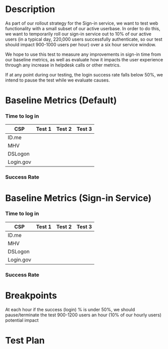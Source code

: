 # Description
As part of our rollout strategy for the Sign-in service, we want to test web functionality with a small subset of our active userbase.  In order to do this, we want to temporarily roll our sign-in service out to 10% of our active users (in a typical day, 220,000 users successfully authenticate, so our test should impact 900-1000 users per hour) over a six hour service window.

We hope to use this test to measure any improvements in sign-in time from our baseline metrics, as well as evaluate how it impacts the user experience through any increase in helpdesk calls or other metrics.  

If at any point during our testing, the login success rate falls below 50%, we intend to pause the test while we evaluate causes.

# Baseline Metrics (Default)

### Time to log in

| CSP       | Test 1 | Test 2 | Test 3 |
|-----------|--------|--------|--------|
| ID.me     |        |        |        |
| MHV       |        |        |        |
| DSLogon   |        |        |        |
| Login.gov |        |        |        |

### Success Rate

# Baseline Metrics (Sign-in Service)

### Time to log in

| CSP       | Test 1 | Test 2 | Test 3 |
|-----------|--------|--------|--------|
| ID.me     |        |        |        |
| MHV       |        |        |        |
| DSLogon   |        |        |        |
| Login.gov |        |        |        |

### Success Rate

# Breakpoints 

At each hour if the success (login) % is under 50%, we should pause/terminate the test
900-1200 users an hour (10% of our hourly users) potential impact

# Test Plan


